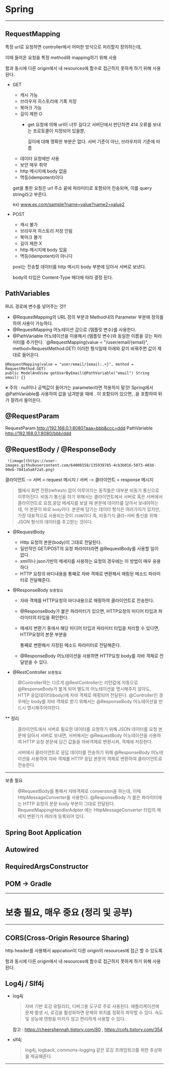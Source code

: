 # Spring
***
## RequestMapping

특정 url로 요청하면 controller에서 어떠한 방식으로 처리할지 정의하는데,

이때 들어온 요청을 특정 method와 mapping하기 위해 사용

함과 동시에 다른 origin에서 내 resources에 함수로 접근하지 못하게 하기 위해 사용된다.

* GET
  * 캐시 가능
  * 브라우저 히스토리에 기록 저장
  * 북마크 가능
  * 길이 제한 O
    *  get 요청에 의해 url이 너무 길다고 서버단에서 판단하면 414 오류를 보내는 프로토콜이
       지정되어 있을뿐, 
       
       길이에 대해 명확한 부분은 없다. 서버 기준이 아닌, 브라우저의 기준에 따름
  * 데이터 요청에만 사용
  * 보안 매우 취약
  * http 메시지에 body 없음
  * 멱등(idempotent)이다
  
  get을 통한 요청은 url 주소 끝에 파라미터로 포함되어 전송되며, 이를 query string라고 부른다.
  
  ex) www.ex.com/sample?name=value?name2=value2

* POST
  * 캐시 불가
  * 브라우저 히스토리 저장 안됨
  * 북마크 불가
  * 길이 제한 X
  * http 메시지에 body 있음
  * 멱등(idempotent)이 아니다

  post는 전송할 데이터를 http 메시지 body 부분에 담아서 서버로 보낸다.
  
  body의 타입은 Content-Type 헤더에 따라 결정 된다.

## PathVariables
  RUL 경로에 변수를 넣어주는 것!!
  
  * @RequestMapping의 URL 정의 부분과 Method내의 Parameter 부분에 정의를 하여 사용이 가능하다.
  * @RequestMapping 어노테이션 갑으로 {템플릿 변수}를 사용한다.
  * @PathVariable 어노테이션을 이용해서 {템플릿 변수}와 동일한 이름을 갖는 파라미터를 추가한다.
`@RequestMapping(value = "/user/email/{email}", method=RequestMethod.GET)
이러한 형식일때 아래와 같이 바꿔주면 값이 제대로 들어온다.
```
@RequestMapping(value = "user/email/{email:.+}", method = RequestMethod.GET)
public ModelAndView getUserByEmail(@PathVariable("email") String email) {}
```
  ※ 주의 : null이나 공백값이 들어가는 parameter라면 적용하지 말것!
           Spring에서 @PathVariable를 사용하여 값을 넘겨받을 때에 . 이 포함되어 있으면,
           .을 포함하여 뒤가 잘려서 들어온다.

## @RequestParam


RequestParam
http://192.168.0.1:8080?aaa=bbb&ccc=ddd
PathVariable
http://192.168.0.1:8080/bbb/ddd

## @RequestBody / @ResponseBody
     ![image](https://user-images.githubusercontent.com/64000158/135939785-4cb3b016-5073-403d-90eb-7841a5a6f2a5.png)  

 클라이언트 -> 서버 = request 메시지  / 서버 -> 클라이언트 = response 메시지
 
 >웹에서 화면 전환(refresh) 없이 이루어지는 동작들은 대부분 비동기 통신으로 이루어진다.
 >비동기 통신을 하기 위해서는 클라이언트에서 서버로 혹은 서버에서 클라이언트로 요청,응답 메세지를 
 >보낼 때 본문에 데이터를 담아서 보내야하는데, 이 본문이 바로 `body`이다.
 >본문에 담기는 데이터 형식은 여러가지가 있지만, 가장 대표적으로 사용되는것이 `JSON`이다
 >즉, 비동기식 클라-서버 통신을 위해 JSON 형식의 데이터를 주고받는 것이다.

 * @RequestBody
   * Http 요청의 본분(body)이 그대로 전달된다.
   * 일반적인 GET/POST의 요청 파라미터라면 @RequestBody를 사용할 일이 없다.
   * xml이나 json기반의 메세지를 사용하는 요청의 경우에는 이 방법이 매우 유용하다
   * HTTP 요청의 바디내용을 통째로 자바 객체로 변환해서 매핑된 메소드 파라미터로 전달해준다.

 * @ResponseBody   `보충필요`
   * 자바 객체를 HTTP요청의 바디내용으로 매핑하여 클라이언트로 전송한다.
   * @ResponseBody가 붙은 파라미터가 있으면, HTTP요청의 미디어 타입과 파라미터의 타입을 확인한다.
   * 메세지 변환기 중에서 해당 미디어 타입과 파라미터 타입을 처리할 수 있다면, HTTP요청의 본문 부분을

     통째로 변환해서 지정된 메소드 파라미터로 전달해준다.
   * @ResponseBody 어노테이션을 사용하면 HTTP요청 body를 자바 객체로 전달받을 수 있다.

  * @RestController `보충필요`
   > @Controller와는 다르게 @RestController는 리턴값에 자동으로 @ResponseBody가 붙게 되어 별도의
   > 어노테이션을 명시해주지 않아도, HTTP 응답데이터(body)에 자바 객체로 매핑되어 전달된다.
   > @Controller인 경우에는 body를 자바 객체로 받기 위해서는 @ResponseBody 어노테이션을 반드시 명시해주어야한다.

  ** 정리
  > 클라이언트에서 서버로 필요한 데이터를 요청하기 위해 JSON 데이터를 요청 본문에 담아서 서버로 보내면,
  > 서버에서는 @RequestBody 어노테이션을 사용하여 HTTP 요청 본문에 담긴 값들을 자바객체로 변환시켜, 객체에 저장한다.

  > 서버에서 클라이언트로 응답 데이터를 전송하기 위해 @ResponseBody 어노테이션을 사용하여 자바 객체롤 HTTP
  > 응답 본문의 객체로 변환하여 클라이언트로 전송한다.
 
     

***
보충 필요
>@RequestBody를 통해서 자바객체로 conversion을 하는데, 이때 HttpMessageConverter를 사용한다.
>@ResponseBody 가 붙은 파라미터에는 HTTP 요청의 분문 body 부분이 그대로 전달된다.
>RequestMappingHandlerAdpter 에는 HttpMessageConverter 타입의 메세지 변환기가 여러개 등록되어 있다.



## Spring Boot Application
## Autowired
## RequiredArgsConstructor
## POM -> Gradle
***
# 보충 필요, 매우 중요 (정리 및 공부)
***

## CORS(Cross-Origin Resource Sharing)

http header를 사용해서 appcation이 다른 origin의 resources에 접근 할 수 있도록

함과 동시에 다른 origin에서 내 resources에 함수로 접근하지 못하게 하기 위해 사용된다.

## Log4j / Slf4j

  * log4j
      > 자바 기반 로깅 유틸리티, 디버그용 도구로 주로 사용된다.
      > 애플리케이션에 문제 발생 시, 로깅을 활성화하면 문제의 위치를 정확히 파악할 수 있다.
      > 속도 및 성능에 영향을 미치지 않고 편리하게 사용할 수 있다.
    
    참고 : https://cheershennah.tistory.com/80 , https://cofs.tistory.com/354
 
  * slf4j
      > log4j, logback, commons-logging 같은 로깅 프레임워크를 위한 추상화를 제공해준다.

  ***
